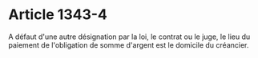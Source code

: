 # Article 1343-4

<p>A défaut d'une autre désignation par la loi, le contrat ou le juge, le lieu du paiement de l'obligation de somme d'argent est le domicile du créancier.</p>